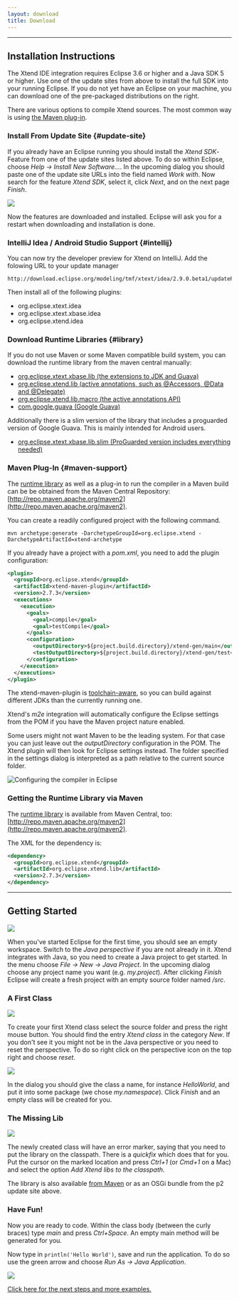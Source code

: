 ```yaml
---
layout: download
title: Download
---
```


------

## Installation Instructions

The Xtend IDE integration requires Eclipse 3.6 or higher and a Java SDK 5 or higher. Use one of the update sites from above to install the full SDK into your running Eclipse. If you do not yet have an Eclipse on your machine, you can download one of the pre-packaged distributions on the right.

There are various options to compile Xtend sources. The most common way is using [the Maven plug-in](#maven-support).

### Install From Update Site {#update-site}

If you already have an Eclipse running you should install the *Xtend SDK*-Feature from one of the update sites listed above. To do so within Eclipse, choose *Help &rarr; Install New Software...*. In the upcoming dialog you should paste one of the update site URLs into the field named *Work with*. Now search for the feature *Xtend SDK*, select it, click *Next*, and on the next page *Finish*.

![](images/screenshot-installation.png)

Now the features are downloaded and installed. Eclipse will ask you for a restart when downloading and installation is done.

### IntelliJ Idea / Android Studio Support {#intellij}

You can now try the developer preview for Xtend on IntelliJ. Add the folowing URL to your update manager

```
http://download.eclipse.org/modeling/tmf/xtext/idea/2.9.0.beta1/updatePlugins.xml
```

Then install all of the following plugins:

- org.eclipse.xtext.idea
- org.eclipse.xtext.xbase.idea
- org.eclipse.xtend.idea

### Download Runtime Libraries {#library}

If you do not use Maven or some Maven compatible build system, you can download the runtime library from the maven central manually:

*   [org.eclipse.xtext.xbase.lib (the extensions to JDK and Guava)](http://search.maven.org/#search%7Cga%7C1%7Corg.eclipse.xtext.xbase.lib)
*   [org.eclipse.xtend.lib (active annotations, such as @Accessors, @Data and @Delegate)](http://search.maven.org/#search%7Cga%7C1%7Corg.eclipse.xtend.lib)
*   [org.eclipse.xtend.lib.macro (the active annotations API)](http://search.maven.org/#search%7Cga%7C1%7Corg.eclipse.xtend.lib.macro)
*   [com.google.guava (Google Guava)](http://search.maven.org/#search%7Cga%7C1%7Ccom.google.guava%20a%3A%22guava%22)

Additionally there is a slim version of the library that includes a proguarded version of Google Guava. This is mainly intended for Android users.

*   [org.eclipse.xtext.xbase.lib.slim (ProGuarded version includes everything needed)](http://search.maven.org/#search%7Cga%7C1%7Corg.eclipse.xtext.xbase.lib.slim)

### Maven Plug-In {#maven-support}

The [runtime library](#library) as well as a plug-in to run the compiler in a Maven build can be be obtained from the Maven Central Repository: [http://repo.maven.apache.org/maven2](http://repo.maven.apache.org/maven2).

You can create a readily configured project with the following command.

```
mvn archetype:generate -DarchetypeGroupId=org.eclipse.xtend -DarchetypeArtifactId=xtend-archetype
```

If you already have a project with a *pom.xml*, you need to add the plugin configuration:

```xml
<plugin>
  <groupId>org.eclipse.xtend</groupId>
  <artifactId>xtend-maven-plugin</artifactId>
  <version>2.7.3</version>
  <executions>
    <execution>
      <goals>
        <goal>compile</goal>
        <goal>testCompile</goal>
      </goals>
      <configuration>
        <outputDirectory>${project.build.directory}/xtend-gen/main</outputDirectory>
        <testOutputDirectory>${project.build.directory}/xtend-gen/test</testOutputDirectory>
      </configuration>
    </execution>
  </executions>
</plugin>
```

The xtend-maven-plugin is [toolchain-aware](http://maven.apache.org/guides/mini/guide-using-toolchains.html), so you can build against different JDKs than the currently running one.

Xtend's *m2e* integration will automatically configure the Eclipse settings from the POM if you have the Maven project nature enabled.

Some users might not want Maven to be the leading system. For that case you can just leave out the *outputDirectory* configuration in the POM. The Xtend plugin will then look for Eclipse settings instead. The folder specified in the settings dialog is interpreted as a path relative to the current source folder.

![Configuring the compiler in Eclipse](images/configure-compiler-in-eclipse.png)

### Getting the Runtime Library via Maven

The [runtime library]({{site.javadoc.xtext}}) is available from Maven Central, too: [http://repo.maven.apache.org/maven2](http://repo.maven.apache.org/maven2).

The XML for the dependency is:

```xml
<dependency>
  <groupId>org.eclipse.xtend</groupId>
  <artifactId>org.eclipse.xtend.lib</artifactId>
  <version>2.7.3</version>
</dependency>
```

------

## Getting Started

![](images/java-perspective.png)

When you've started Eclipse for the first time, you should see an empty workspace. Switch to the *Java perspective* if you are not already in it. Xtend integrates with Java, so you need to create a Java project to get started. In the menu choose *File &rarr; New &rarr; Java Project*. In the upcoming dialog choose any project name you want (e.g. *my.project*). After clicking *Finish* Eclipse will create a fresh project with an empty source folder named */src*.

### A First Class

![](images/menu_new_xtend_class.png)

To create your first Xtend class select the source folder and press the right mouse button. You should find the entry *Xtend class* in the category *New*. If you don't see it you might not be in the Java perspective or you need to reset the perspective. To do so right click on the perspective icon on the top right and choose *reset*.

![](images/new_class_wizard.png)

In the dialog you should give the class a name, for instance *HelloWorld*, and put it into some package (we chose *my.namespace*). Click *Finish* and an empty class will be created for you.

### The Missing Lib

![](images/xtend_lib_missing_error.png)

The newly created class will have an error marker, saying that you need to put the library on the classpath. There is a *quickfix* which does that for you. Put the cursor on the marked location and press *Ctrl+1* (or *Cmd+1* on a Mac) and select the option *Add Xtend libs to the classpath*.

The library is also available [from Maven](#maven-support) or as an OSGi bundle from the p2 update site above.

### Have Fun!

Now you are ready to code. Within the class body (between the curly braces) type *main* and press *Ctrl+Space*. An empty main method will be generated for you.

Now type in `println('Hello World')`, save and run the application. To do so use the green arrow and choose *Run As &rarr; Java Application*.

![](images/run_as_java_application.png)

[Click here for the next steps and more examples.](documentation/101_gettingstarted.html)
